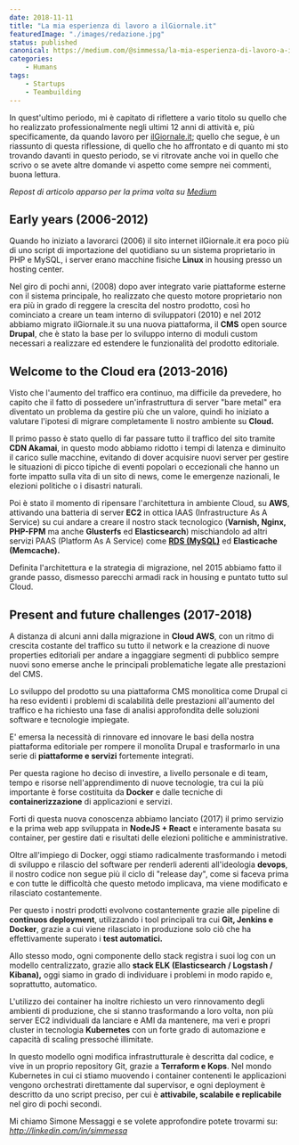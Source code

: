 ```yaml
---
date: 2018-11-11
title: "La mia esperienza di lavoro a ilGiornale.it"
featuredImage: "./images/redazione.jpg"
status: published
canonical: https://medium.com/@simmessa/la-mia-esperienza-di-lavoro-a-ilgiornale-it-327bdf543fa3
categories: 
    - Humans
tags:
    - Startups
    - Teambuilding
---
```


In quest'ultimo periodo, mi è capitato di riflettere a vario titolo su quello che ho realizzato professionalmente negli ultimi 12 anni di attività e, più specificamente, da quando lavoro per [ilGiornale.it](http://www.ilgiornale.it); quello che segue, è un riassunto di questa riflessione, di quello che ho affrontato e di quanto mi sto trovando davanti in questo periodo, se vi ritrovate anche voi in quello che scrivo o se avete altre domande vi aspetto come sempre nei commenti, buona lettura.

*Repost di articolo apparso per la prima volta su [Medium](https://medium.com/@simmessa/la-mia-esperienza-di-lavoro-a-ilgiornale-it-327bdf543fa3)*

## Early years (2006-2012)

Quando ho iniziato a lavorarci (2006) il sito internet ilGiornale.it era poco più di uno script di importazione del quotidiano su un sistema proprietario in PHP e MySQL, i server erano macchine fisiche **Linux** in housing presso un hosting center.

Nel giro di pochi anni, (2008) dopo aver integrato varie piattaforme esterne con il sistema principale, ho realizzato che questo motore proprietario non era più in grado di reggere la crescita del nostro prodotto, così ho cominciato a creare un team interno di sviluppatori (2010) e nel 2012 abbiamo migrato ilGiornale.it su una nuova piattaforma, il **CMS** open source **Drupal**, che è stato la base per lo sviluppo interno di moduli custom necessari a realizzare ed estendere le funzionalità del prodotto editoriale.

## Welcome to the Cloud era (2013-2016)

Visto che l'aumento del traffico era continuo, ma difficile da prevedere, ho capito che il fatto di possedere un'infrastruttura di server "bare metal" era diventato un problema da gestire più che un valore, quindi ho iniziato a valutare l'ipotesi di migrare completamente li nostro ambiente su **Cloud.**

Il primo passo è stato quello di far passare tutto il traffico del sito tramite **CDN Akamai**, in questo modo abbiamo ridotto i tempi di latenza e diminuito il carico sulle macchine, evitando di dover acquisire nuovi server per gestire le situazioni di picco tipiche di eventi popolari o eccezionali che hanno un forte impatto sulla vita di un sito di news, come le emergenze nazionali, le elezioni politiche o i disastri naturali.

Poi è stato il momento di ripensare l'architettura in ambiente Cloud, su **AWS**, attivando una batteria di server **EC2** in ottica IAAS (Infrastructure As A Service) su cui andare a creare il nostro stack tecnologico (**Varnish, Nginx, PHP-FPM** ma anche **Glusterfs** ed **Elasticsearch**) mischiandolo ad altri servizi PAAS (Platform As A Service) come [**RDS (MySQL)**](/fare-un-dump-da-uno-snapshot-rds-con-python-e-terraform) ed **Elasticache (Memcache).**

Definita l'architettura e la strategia di migrazione, nel 2015 abbiamo fatto il grande passo, dismesso parecchi armadi rack in housing e puntato tutto sul Cloud.

## Present and future challenges (2017-2018)

A distanza di alcuni anni dalla migrazione in **Cloud AWS**, con un ritmo di crescita costante del traffico su tutto il network e la creazione di nuove properties editoriali per andare a ingaggiare segmenti di pubblico sempre nuovi sono emerse anche le principali problematiche legate alle prestazioni del CMS.

Lo sviluppo del prodotto su una piattaforma CMS monolitica come Drupal ci ha reso evidenti i problemi di scalabilità delle prestazioni all'aumento del traffico e ha richiesto una fase di analisi approfondita delle soluzioni software e tecnologie impiegate.

E' emersa la necessità di rinnovare ed innovare le basi della nostra piattaforma editoriale per rompere il monolita Drupal e trasformarlo in una serie di **piattaforme e servizi** fortemente integrati.

Per questa ragione ho deciso di investire, a livello personale e di team, tempo e risorse nell'apprendimento di nuove tecnologie, tra cui la più importante è forse costituita da **Docker** e dalle tecniche di **containerizzazione** di applicazioni e servizi.

Forti di questa nuova conoscenza abbiamo lanciato (2017) il primo servizio e la prima web app sviluppata in **NodeJS + React** e interamente basata su container, per gestire dati e risultati delle elezioni politiche e amministrative.

Oltre all'impiego di Docker, oggi stiamo radicalmente trasformando i metodi di sviluppo e rilascio del software per renderli aderenti all'ideologia **devops**, il nostro codice non segue più il ciclo di "release day", come si faceva prima e con tutte le difficoltà che questo metodo implicava, ma viene modificato e rilasciato costantemente.

Per questo i nostri prodotti evolvono costantemente grazie alle pipeline di **continuos deployment**, utilizzando i tool principali tra cui **Git, Jenkins e Docker**, grazie a cui viene rilasciato in produzione solo ciò che ha effettivamente superato i **test automatici.**

Allo stesso modo, ogni componente dello stack registra i suoi log con un modello centralizzato, grazie allo **stack ELK (Elasticsearch / Logstash / Kibana),** oggi siamo in grado di individuare i problemi in modo rapido e, soprattutto, automatico.

L'utilizzo dei container ha inoltre richiesto un vero rinnovamento degli ambienti di produzione, che si stanno trasformando a loro volta, non più server EC2 individuali da lanciare e AMI da mantenere, ma veri e propri cluster in tecnologia **Kubernetes** con un forte grado di automazione e capacità di scaling pressoché illimitate.

In questo modello ogni modifica infrastrutturale è descritta dal codice, e vive in un proprio repository Git, grazie a **Terraform e Kops**. Nel mondo Kubernetes in cui ci stiamo muovendo i container contenenti le applicazioni vengono orchestrati direttamente dal supervisor, e ogni deployment è descritto da uno script preciso, per cui è **attivabile, scalabile e replicabile** nel giro di pochi secondi.

Mi chiamo Simone Messaggi e se volete approfondire potete trovarmi su:
*http://linkedin.com/in/simmessa*